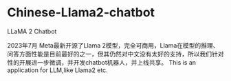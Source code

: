 # Chinese-Llama2-chatbot
LLaMA 2 Chatbot


2023年7月 Meta最新开源了Llama 2模型，完全可商用，Llama在模型的推理、问答方面性能是目前最好的之一，但其仍然对中文没有太好的支持，所以我们针对性的开展进一步微调，并开发chatbot机器人，并上线共享。
This is an application for LLM,like  Llama2 etc. 

